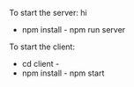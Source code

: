 To start the server:   hi
- npm install -
npm run server

To start the client:
- cd client -
- npm install -
npm start
